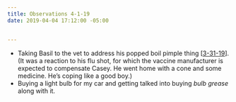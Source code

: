 ```yaml
---
title: Observations 4-1-19
date: 2019-04-04 17:12:00 -05:00


---
```


- Taking Basil to the vet to address his popped boil pimple thing [[3-31-19](https://spencertweedy.com/observations/033119.html)]. (It was a reaction to his flu shot, for which the vaccine manufacturer is expected to compensate Casey. He went home with a cone and some medicine. He’s coping like a good boy.)
- Buying a light bulb for my car and getting talked into buying *bulb grease* along with it.